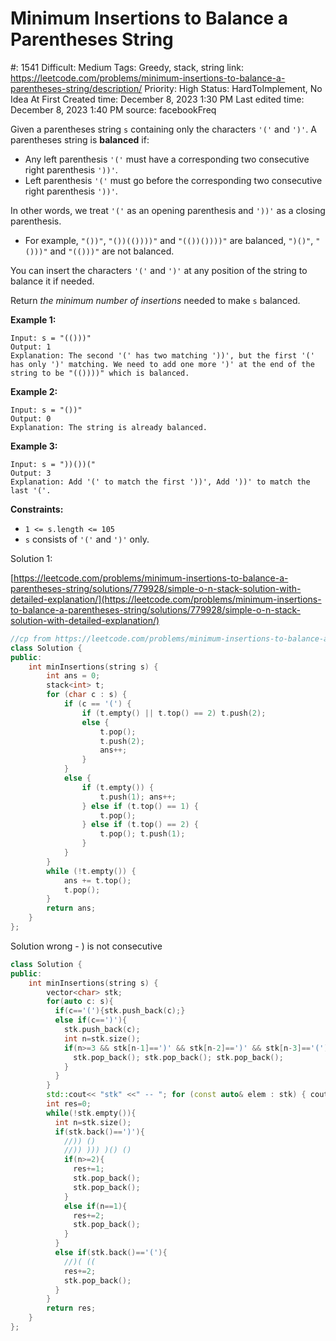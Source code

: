 # Minimum Insertions to Balance a Parentheses String

#: 1541
Difficult: Medium
Tags: Greedy, stack, string
link: https://leetcode.com/problems/minimum-insertions-to-balance-a-parentheses-string/description/
Priority: High
Status: HardToImplement, No Idea At First
Created time: December 8, 2023 1:30 PM
Last edited time: December 8, 2023 1:40 PM
source: facebookFreq

Given a parentheses string `s` containing only the characters `'('` and `')'`. A parentheses string is **balanced** if:

- Any left parenthesis `'('` must have a corresponding two consecutive right parenthesis `'))'`.
- Left parenthesis `'('` must go before the corresponding two consecutive right parenthesis `'))'`.

In other words, we treat `'('` as an opening parenthesis and `'))'` as a closing parenthesis.

- For example, `"())"`, `"())(())))"` and `"(())())))"` are balanced, `")()"`, `"()))"` and `"(()))"` are not balanced.

You can insert the characters `'('` and `')'` at any position of the string to balance it if needed.

Return *the minimum number of insertions* needed to make `s` balanced.

**Example 1:**

```
Input: s = "(()))"
Output: 1
Explanation: The second '(' has two matching '))', but the first '(' has only ')' matching. We need to add one more ')' at the end of the string to be "(())))" which is balanced.

```

**Example 2:**

```
Input: s = "())"
Output: 0
Explanation: The string is already balanced.

```

**Example 3:**

```
Input: s = "))())("
Output: 3
Explanation: Add '(' to match the first '))', Add '))' to match the last '('.

```

**Constraints:**

- `1 <= s.length <= 105`
- `s` consists of `'('` and `')'` only.

Solution 1:

[https://leetcode.com/problems/minimum-insertions-to-balance-a-parentheses-string/solutions/779928/simple-o-n-stack-solution-with-detailed-explanation/](https://leetcode.com/problems/minimum-insertions-to-balance-a-parentheses-string/solutions/779928/simple-o-n-stack-solution-with-detailed-explanation/)

```cpp
//cp from https://leetcode.com/problems/minimum-insertions-to-balance-a-parentheses-string/solutions/779928/simple-o-n-stack-solution-with-detailed-explanation/
class Solution {
public:
    int minInsertions(string s) {
        int ans = 0;
        stack<int> t;
        for (char c : s) {
            if (c == '(') {
                if (t.empty() || t.top() == 2) t.push(2);
                else {
                    t.pop();
                    t.push(2);
                    ans++;
                }
            }
            else {
                if (t.empty()) {
                    t.push(1); ans++;
                } else if (t.top() == 1) {
                    t.pop();
                } else if (t.top() == 2) {
                    t.pop(); t.push(1);
                }
            }
        }
        while (!t.empty()) {
            ans += t.top();
            t.pop();
        }
        return ans;
    }
};
```

Solution wrong - ) is not consecutive

```cpp
class Solution {
public:
    int minInsertions(string s) {
        vector<char> stk;
        for(auto c: s){
          if(c=='('){stk.push_back(c);}
          else if(c==')'){
            stk.push_back(c);
            int n=stk.size();
            if(n>=3 && stk[n-1]==')' && stk[n-2]==')' && stk[n-3]=='('){
              stk.pop_back(); stk.pop_back(); stk.pop_back();
            }
          }
        }
        std::cout<< "stk" <<" -- "; for (const auto& elem : stk) { cout << setw(4) << elem << " "; } std::cout<<std::endl;
        int res=0;
        while(!stk.empty()){
          int n=stk.size();
          if(stk.back()==')'){
            //)) ()
            //)) ))) )() ()
            if(n>=2){
              res+=1;
              stk.pop_back();
              stk.pop_back();
            }
            else if(n==1){
              res+=2;
              stk.pop_back();
            }
          }
          else if(stk.back()=='('){
            //)( ((
            res+=2;
            stk.pop_back();
          }
        }
        return res;
    }
};
```